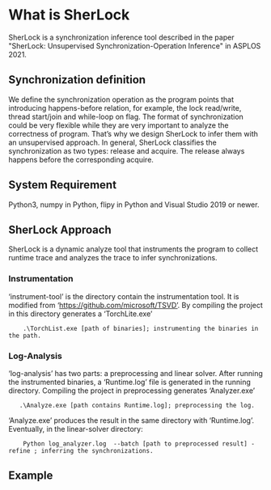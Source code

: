 # What is SherLock

SherLock is a synchronization inference tool described in the paper "SherLock: Unsupervised Synchronization-Operation Inference" in ASPLOS 2021.

## Synchronization definition
We define the synchronization operation as the program points that introducing happens-before relation, for example, the lock read/write, thread start/join and while-loop on flag. The format of synchronization could be very flexible while they are very important to analyze the correctness of program. That’s why we design SherLock to infer them with an unsupervised approach. In general, SherLock classifies the synchronization as two types: release and acquire. The release always happens before the corresponding acquire.

## System Requirement
Python3, numpy in Python, flipy in Python and Visual Studio 2019 or newer. 

## SherLock Approach
SherLock is a dynamic analyze tool that instruments the program to collect runtime trace and analyzes the trace to infer synchronizations.

### Instrumentation
‘instrument-tool’ is the directory contain the instrumentation tool. It is modified from ‘https://github.com/microsoft/TSVD’. By compiling the project in this directory generates a ‘TorchLite.exe’ 

        .\TorchList.exe [path of binaries]; instrumenting the binaries in the path.

### Log-Analysis
‘log-analysis’ has two parts: a preprocessing and linear solver. After running the instrumented binaries, a ‘Runtime.log’ file is generated in the running directory. Compiling the project in preprocessing generates ‘Analyzer.exe’

       .\Analyze.exe [path contains Runtime.log]; preprocessing the log.
‘Analyze.exe’ produces the result in the same directory with ‘Runtime.log’. Eventually, in the linear-solver directory:

        Python log_analyzer.log  --batch [path to preprocessed result] -refine ; inferring the synchronizations.

## Example
  

